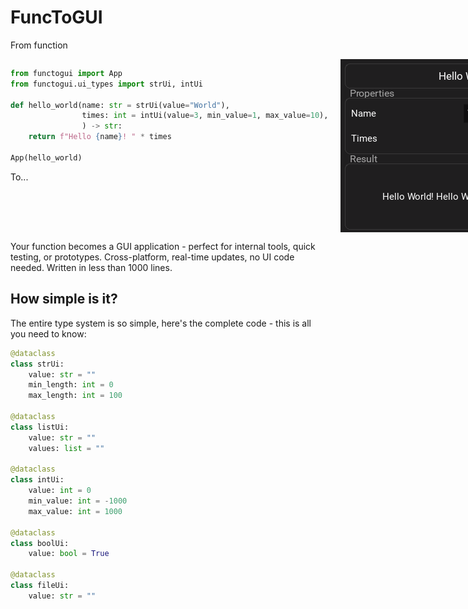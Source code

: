 # FuncToGUI

From function

<div style="display: flex; gap: 20px;">
<div>

```python
from functogui import App
from functogui.ui_types import strUi, intUi

def hello_world(name: str = strUi(value="World"),
                times: int = intUi(value=3, min_value=1, max_value=10),
                ) -> str:
    return f"Hello {name}! " * times

App(hello_world)
```
To...

</div>
<img src="screen.png" alt="GUI Result" width="393" height="277">
</div>

Your function becomes a GUI application - perfect for internal tools, quick testing, or prototypes. Cross-platform, real-time updates, no UI code needed. Written in less than 1000 lines.


##  How simple is it?
The entire type system is so simple, here's the complete code - this is all you need to know:

```python
@dataclass
class strUi:
    value: str = ""
    min_length: int = 0
    max_length: int = 100

@dataclass
class listUi:
    value: str = ""
    values: list = ""

@dataclass
class intUi:
    value: int = 0
    min_value: int = -1000
    max_value: int = 1000

@dataclass
class boolUi:
    value: bool = True

@dataclass
class fileUi:
    value: str = ""
```

